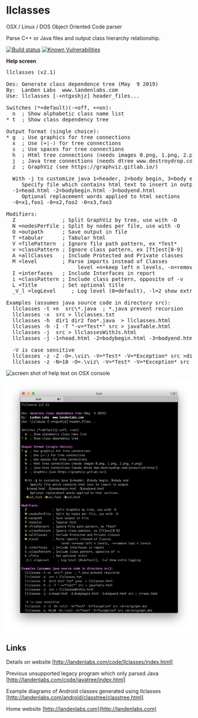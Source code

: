 
# llclasses
OSX / Linux / DOS  Object Oriented Code parser

Parse C++ or Java files and output class hierarchy relationship. 

  [![Build status](https://travis-ci.org/landenlabs/llclasses.svg?branch=master)](https://travis-ci.org/landenlabs/llclasses)
  [![Known Vulnerabilities](https://snyk.io/test/github/landenlabs/llclasses/badge.svg)](https://snyk.io/test/github/landenlabs/llclasses)

  
**Help screen**

<pre>
llclasses (v2.1)

Des: Generate class dependence tree (May  9 2019)
By:  LanDen Labs  www.landenlabs.com
Use: llclasses [-+ntgxshjz] header_files...

Switches (*=default)(-=off, +=on):
  n  ; Show alphabetic class name list
* t  ; Show class dependency tree

Output format (single choice):
* g  ; Use graphics for tree connections
  x  ; Use (+|-) for tree connections
  s  ; Use spaces for tree connections
  h  ; Html tree connections (needs images 0.png, 1.png, 2.png, n.png)
  j  ; Java tree connections (needs dtree www.destroydrop.com/javascript/tree/)
  z  ; GraphViz (see https://graphviz.gitlab.io/)

  With -j to customize java 1=header, 2=body begin, 3=body end
     Specify file which contains html text to insert in output
  -1=head.html -2=bodybegin.html -3=bodyend.html
     Optional replacement words applied to html sections
  -0=x1,foo1 -0=x2,foo2 -0=x3,foo3

Modifiers:
  Z               ; Split GraphViz by tree, use with -O
  N =nodesPerFile ; Split by nodes per file, use with -O
  O =outpath      ; Save output in file
  T =tabular      ; Tabular html
  V =filePattern  ; Ignore file path pattern, ex *Test*
  v =classPattern ; Ignore class pattern, ex [Tt]est[0-9]
  A =allClasses   ; Include Protected and Private classes
  M =level        ; Parse imports instead of Classes
                       level +n=keep left n levels, -n=remove last n levels
  I =interfaces   ; Include Interfaces in report
  i =classPattern ; Include class pattern, opposite of -v
  L =Title        ; Set optional title
  _V_l =logLevel     ; Log level (0=default), -l=2 show extra logging

Examples (assumes java source code in directory src):
  llclasses -t +n  src\*.java  ; *.java prevent recursion
  llclasses -x  src > llclasses.txt
  llclasses -h  dir1 dir2 foo*.java  > llclasses.html
  llclasses -h -I -T "-v=*Test*" src > javaTable.html
  llclasses -j  src > llclassesWithJs.html
  llclasses -j -1=head.html -2=bodybegin.html -3=bodyend.html src > jtrees.html

  -V is case sensitive
  llclasses -z -Z -O=.\viz\ -V=*Test* -V=*Exception* src >directgraph.dot
  llclasses -z -N=10 -O=.\viz\ -V=*Test* -V=*Exception* src >directgraph.dot
</pre>

![screen shot of help text on OSX console](http://landenlabs.com/code/llclasses/llclasses-help.png)

![screen shot of help text on OSX console](https://raw.githubusercontent.com/landenlabs/llclasses/master/llclasses-help.png)

## Links

Details on website
[http://landenlabs.com/code/llclasses/index.html]

Previous unsupported legacy program which only parsed Java
[http://landenlabs.com/code/javatree/index.html]

Example diagrams of Android classes generated using llclasses
[http://landenlabs.com/android/classtree/classtree.html]

Home website
[http://landenlabs.com](http://landenlabs.com)

